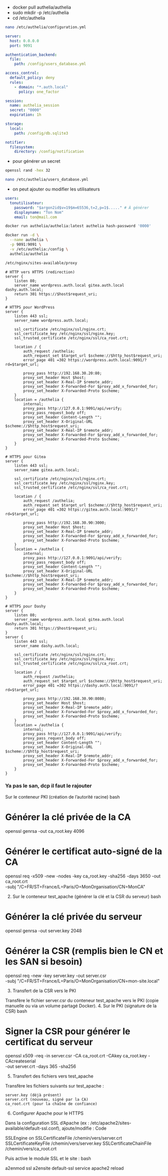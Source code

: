 - docker pull authelia/authelia
- sudo mkdir -p /etc/authelia
- cd /etc/authelia

```bash
nano /etc/authelia/configuration.yml
```

```yml
server:
  host: 0.0.0.0
  port: 9091

authentication_backend:
  file:
    path: /config/users_database.yml

access_control:
  default_policy: deny
  rules:
    - domain: "*.auth.local"
      policy: one_factor

session:
  name: authelia_session
  secret: "0000"
  expiration: 1h

storage:
  local:
    path: /config/db.sqlite3

notifier:
  filesystem:
    directory: /config/notification
```
- pour générer un secret
```bash
openssl rand -hex 32
```

```bash
nano /etc/authelia/users_database.yml
```

- on peut ajouter ou modifier les utilisateurs 
```yml
users:
  tonutilisateur:
    password: "$argon2id$v=19$m=65536,t=2,p=1$....." # À générer
    displayname: "Ton Nom"
    email: ton@mail.com
```


```bash
docker run authelia/authelia:latest authelia hash-password '0000'
```

```bash
docker run -d \
  --name authelia \
  -p 9091:9091 \
  -v /etc/authelia:/config \
  authelia/authelia
```


```bash
/etc/nginx/sites-available/proxy
```


```
# HTTP vers HTTPS (redirection)
server {
    listen 80;
    server_name wordpress.auth.local gitea.auth.local dashy.auth.local;
    return 301 https://$host$request_uri;
}

# HTTPS pour WordPress
server {
    listen 443 ssl;
    server_name wordpress.auth.local;
    
    ssl_certificate /etc/nginx/ssl/nginx.crt;
    ssl_certificate_key /etc/nginx/ssl/nginx.key;
    ssl_trusted_certificate /etc/nginx/ssl/ca_root.crt;

    location / {
        auth_request /authelia;
        auth_request_set $target_url $scheme://$http_host$request_uri;
        error_page 401 =302 https://wordpress.auth.local:9091/?rd=$target_url;

        proxy_pass http://192.168.30.20:80;
        proxy_set_header Host $host;
        proxy_set_header X-Real-IP $remote_addr;
        proxy_set_header X-Forwarded-For $proxy_add_x_forwarded_for;
        proxy_set_header X-Forwarded-Proto $scheme;
    }
    location = /authelia {
        internal;
        proxy_pass http://127.0.0.1:9091/api/verify;
        proxy_pass_request_body off;
        proxy_set_header Content-Length "";
        proxy_set_header X-Original-URL $scheme://$http_host$request_uri;
        proxy_set_header X-Real-IP $remote_addr;
        proxy_set_header X-Forwarded-For $proxy_add_x_forwarded_for;
        proxy_set_header X-Forwarded-Proto $scheme;
    }
}

# HTTPS pour Gitea
server {
    listen 443 ssl;
    server_name gitea.auth.local;
    
    ssl_certificate /etc/nginx/ssl/nginx.crt;
    ssl_certificate_key /etc/nginx/ssl/nginx.key;
    ssl_trusted_certificate /etc/nginx/ssl/ca_root.crt;

    location / {
        auth_request /authelia;
        auth_request_set $target_url $scheme://$http_host$request_uri;
        error_page 401 =302 https://gitea.auth.local:9091/?rd=$target_url;

        proxy_pass http://192.168.30.90:3000;
        proxy_set_header Host $host;
        proxy_set_header X-Real-IP $remote_addr;
        proxy_set_header X-Forwarded-For $proxy_add_x_forwarded_for;
        proxy_set_header X-Forwarded-Proto $scheme;
    }
    location = /authelia {
        internal;
        proxy_pass http://127.0.0.1:9091/api/verify;
        proxy_pass_request_body off;
        proxy_set_header Content-Length "";
        proxy_set_header X-Original-URL $scheme://$http_host$request_uri;
        proxy_set_header X-Real-IP $remote_addr;
        proxy_set_header X-Forwarded-For $proxy_add_x_forwarded_for;
        proxy_set_header X-Forwarded-Proto $scheme;
    }
}

# HTTPS pour Dashy
server {
    listen 80;
    server_name wordpress.auth.local gitea.auth.local dashy.auth.local;
    return 301 https://$host$request_uri;
}
server {
    listen 443 ssl;
    server_name dashy.auth.local;
    
    ssl_certificate /etc/nginx/ssl/nginx.crt;
    ssl_certificate_key /etc/nginx/ssl/nginx.key;
    ssl_trusted_certificate /etc/nginx/ssl/ca_root.crt;

    location / {
        auth_request /authelia;
        auth_request_set $target_url $scheme://$http_host$request_uri;
        error_page 401 =302 https://dashy.auth.local:9091/?rd=$target_url;

        proxy_pass http://192.168.30.90:8080;
        proxy_set_header Host $host;
        proxy_set_header X-Real-IP $remote_addr;
        proxy_set_header X-Forwarded-For $proxy_add_x_forwarded_for;
        proxy_set_header X-Forwarded-Proto $scheme;
    }
    location = /authelia {
        internal;
        proxy_pass http://127.0.0.1:9091/api/verify;
        proxy_pass_request_body off;
        proxy_set_header Content-Length "";
        proxy_set_header X-Original-URL $scheme://$http_host$request_uri;
        proxy_set_header X-Real-IP $remote_addr;
        proxy_set_header X-Forwarded-For $proxy_add_x_forwarded_for;
        proxy_set_header X-Forwarded-Proto $scheme;
    }
}
```



































### Ya pas le san, dcp il faut le rajouter

 Sur le conteneur PKI (création de l’autorité racine)
bash

# Générer la clé privée de la CA
openssl genrsa -out ca_root.key 4096

# Générer le certificat auto-signé de la CA
openssl req -x509 -new -nodes -key ca_root.key -sha256 -days 3650 -out ca_root.crt \
  -subj "/C=FR/ST=France/L=Paris/O=MonOrganisation/CN=MonCA"

2. Sur le conteneur test_apache (générer la clé et la CSR du serveur)
bash

# Générer la clé privée du serveur
openssl genrsa -out server.key 2048

# Générer la CSR (remplis bien le CN et les SAN si besoin)
openssl req -new -key server.key -out server.csr \
  -subj "/C=FR/ST=France/L=Paris/O=MonOrganisation/CN=mon-site.local"

3. Transfert de la CSR vers le PKI

Transfère le fichier server.csr du conteneur test_apache vers le PKI (copie manuelle ou via un volume partagé Docker).
4. Sur le PKI (signature de la CSR)
bash

# Signer la CSR pour générer le certificat du serveur
openssl x509 -req -in server.csr -CA ca_root.crt -CAkey ca_root.key -CAcreateserial \
  -out server.crt -days 365 -sha256

5. Transfert des fichiers vers test_apache

Transfère les fichiers suivants sur test_apache :

    server.key (déjà présent)
    server.crt (nouveau, signé par la CA)
    ca_root.crt (pour la chaîne de confiance)

6. Configurer Apache pour le HTTPS

Dans la configuration SSL d’Apache (ex : /etc/apache2/sites-available/default-ssl.conf), ajoute/modifie :
Code

SSLEngine on
SSLCertificateFile      /chemin/vers/server.crt
SSLCertificateKeyFile   /chemin/vers/server.key
SSLCertificateChainFile /chemin/vers/ca_root.crt

Puis active le module SSL et le site :
bash

a2enmod ssl
a2ensite default-ssl
service apache2 reload
